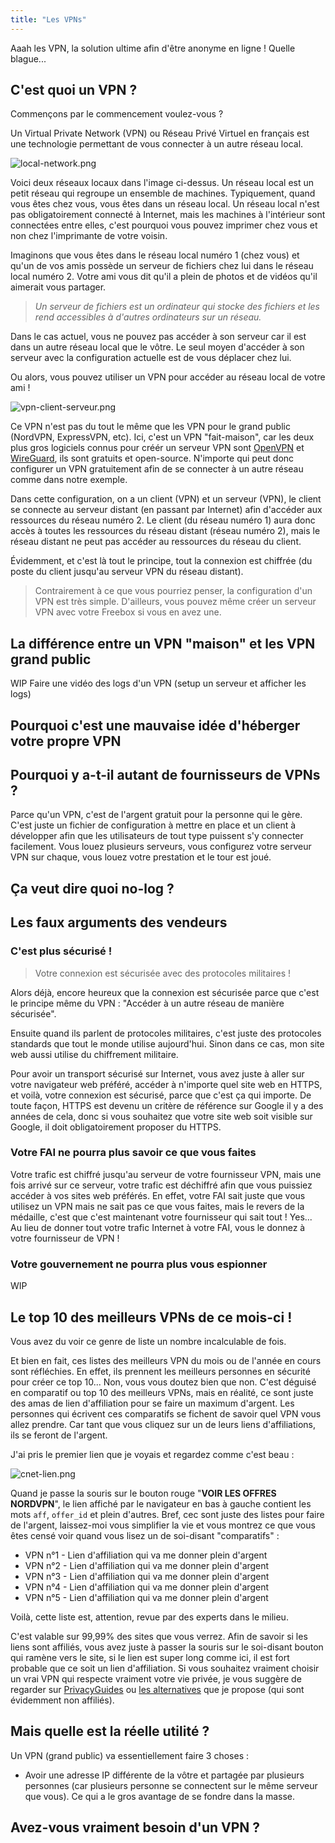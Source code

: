 ```yaml
---
title: "Les VPNs"
---
```


Aaah les VPN, la solution ultime afin d'être anonyme en ligne !
Quelle blague...

## C'est quoi un VPN ?

Commençons par le commencement voulez-vous ?

Un Virtual Private Network (VPN) ou Réseau Privé Virtuel en français est une technologie permettant de vous connecter à un autre réseau local.

![local-network.png](/vpn/local-network.png)

Voici deux réseaux locaux dans l'image ci-dessus. Un réseau local est un petit réseau qui regroupe un ensemble de machines. Typiquement, quand vous êtes chez vous, vous êtes dans un réseau local. Un réseau local n'est pas obligatoirement connecté à Internet, mais les machines à l'intérieur sont connectées entre elles, c'est pourquoi vous pouvez imprimer chez vous et non chez l'imprimante de votre voisin.

Imaginons que vous êtes dans le réseau local numéro 1 (chez vous) et qu'un de vos amis possède un serveur de fichiers chez lui dans le réseau local numéro 2. Votre ami vous dit qu'il a plein de photos et de vidéos qu'il aimerait vous partager.

> *Un serveur de fichiers est un ordinateur qui stocke des fichiers et les rend accessibles à d'autres ordinateurs sur un réseau.*

Dans le cas actuel, vous ne pouvez pas accéder à son serveur car il est dans un autre réseau local que le vôtre. Le seul moyen d'accéder à son serveur avec la configuration actuelle est de vous déplacer chez lui.

Ou alors, vous pouvez utiliser un VPN pour accéder au réseau local de votre ami !

![vpn-client-serveur.png](/vpn/vpn-client-serveur.png)

Ce VPN n'est pas du tout le même que les VPN pour le grand public (NordVPN, ExpressVPN, etc). Ici, c'est un VPN "fait-maison", car les deux plus gros logiciels connus pour créér un serveur VPN sont [OpenVPN](https://openvpn.net/) et [WireGuard](https://www.wireguard.com/), ils sont gratuits et open-source. N'importe qui peut donc configurer un VPN gratuitement afin de se connecter à un autre réseau comme dans notre exemple.

Dans cette configuration, on a un client (VPN) et un serveur (VPN), le client se connecte au serveur distant (en passant par Internet) afin d'accéder aux ressources du réseau numéro 2. Le client (du réseau numéro 1) aura donc accès à toutes les ressources du réseau distant (réseau numéro 2), mais le réseau distant ne peut pas accéder au ressources du réseau du client.

Évidemment, et c'est là tout le principe, tout la connexion est chiffrée (du poste du client jusqu'au serveur VPN du réseau distant).

> Contrairement à ce que vous pourriez penser, la configuration d'un VPN est très simple. D'ailleurs, vous pouvez même créer un serveur VPN avec votre Freebox si vous en avez une.

## La différence entre un VPN "maison" et les VPN grand public

WIP
Faire une vidéo des logs d'un VPN (setup un serveur et afficher les logs)

## Pourquoi c'est une mauvaise idée d'héberger votre propre VPN

## Pourquoi y a-t-il autant de fournisseurs de VPNs ?

Parce qu'un VPN, c'est de l'argent gratuit pour la personne qui le gère. C'est juste un fichier de configuration à mettre en place et un client à développer afin que les utilisateurs de tout type puissent s'y connecter facilement. Vous louez plusieurs serveurs, vous configurez votre serveur VPN sur chaque, vous louez votre prestation et le tour est joué.

## Ça veut dire quoi no-log ?
## Les faux arguments des vendeurs
### C'est plus sécurisé !

> Votre connexion est sécurisée avec des protocoles militaires !

Alors déjà, encore heureux que la connexion est sécurisée parce que c'est le principe même du VPN : "Accéder à un autre réseau de manière sécurisée".

Ensuite quand ils parlent de protocoles militaires, c'est juste des protocoles standards que tout le monde utilise aujourd'hui. Sinon dans ce cas, mon site web aussi utilise du chiffrement militaire.

Pour avoir un transport sécurisé sur Internet, vous avez juste à aller sur votre navigateur web préféré, accéder à n'importe quel site web en HTTPS, et voilà, votre connexion est sécurisé, parce que c'est ça qui importe. De toute façon, HTTPS est devenu un critère de référence sur Google il y a des années de cela, donc si vous souhaitez que votre site web soit visible sur Google, il doit obligatoirement proposer du HTTPS.

### Votre FAI ne pourra plus savoir ce que vous faites

Votre trafic est chiffré jusqu'au serveur de votre fournisseur VPN, mais une fois arrivé sur ce serveur, votre trafic est déchiffré afin que vous puissiez accéder à vos sites web préférés. En effet, votre FAI sait juste que vous utilisez un VPN mais ne sait pas ce que vous faites, mais le revers de la médaille, c'est que c'est maintenant votre fournisseur qui sait tout ! Yes...
Au lieu de donner tout votre trafic Internet à votre FAI, vous le donnez à votre fournisseur de VPN !

### Votre gouvernement ne pourra plus vous espionner

WIP

## Le top 10 des meilleurs VPNs de ce mois-ci !

Vous avez du voir ce genre de liste un nombre incalculable de fois. 

Et bien en fait, ces listes des meilleurs VPN du mois ou de l'année en cours sont réfléchies. En effet, ils prennent les meilleurs personnes en sécurité pour créer ce top 10... Non, vous vous doutez bien que non. C'est déguisé en comparatif ou top 10 des meilleurs VPNs, mais en réalité, ce sont juste des amas de lien d'affiliation pour se faire un maximum d'argent. Les personnes qui écrivent ces comparatifs se fichent de savoir quel VPN vous allez prendre. Car tant que vous cliquez sur un de leurs liens d'affiliations, ils se feront de l'argent.

J'ai pris le premier lien que je voyais et regardez comme c'est beau :

![cnet-lien.png](/vpn/cnet-lien.png)

Quand je passe la souris sur le bouton rouge "**VOIR LES OFFRES NORDVPN**", le lien affiché par le navigateur en bas à gauche contient les mots `aff`, `offer_id` et plein d'autres. Bref, cec sont juste des listes pour faire de l'argent, laissez-moi vous simplifier la vie et vous montrez ce que vous êtes censé voir quand vous lisez un de soi-disant "comparatifs" :

- VPN n°1 - Lien d'affiliation qui va me donner plein d'argent
- VPN n°2 - Lien d'affiliation qui va me donner plein d'argent
- VPN n°3 - Lien d'affiliation qui va me donner plein d'argent
- VPN n°4 - Lien d'affiliation qui va me donner plein d'argent
- VPN n°5 - Lien d'affiliation qui va me donner plein d'argent

Voilà, cette liste est, attention, revue par des experts dans le milieu.

C'est valable sur 99,99% des sites que vous verrez. Afin de savoir si les liens sont affiliés, vous avez juste à passer la souris sur le soi-disant bouton qui ramène vers le site, si le lien est super long comme ici, il est fort probable que ce soit un lien d'affiliation.
Si vous souhaitez vraiment choisir un vrai VPN qui respecte vraiment votre vie privée, je vous suggère de regarder sur [PrivacyGuides](https://www.privacyguides.org/fr/vpn/) ou [les alternatives](/alternatives/providers/#les-vpns) que je propose (qui sont évidemment non affiliés).

##  Mais quelle est la réelle utilité ?

Un VPN (grand public) va essentiellement faire 3 choses :

- Avoir une adresse IP différente de la vôtre et partagée par plusieurs personnes (car plusieurs personne se connectent sur le même serveur que vous). Ce qui a le gros avantage de se fondre dans la masse.

## Avez-vous vraiment besoin d'un VPN ?